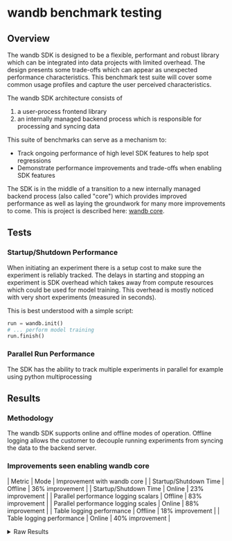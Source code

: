 # wandb benchmark testing

## Overview

The wandb SDK is designed to be a flexible, performant and robust library which can be integrated into data projects with limited overhead.  The design presents some trade-offs which can appear as unexpected performance characteristics.   This benchmark test suite will cover some common usage profiles and capture the user perceived characteristics.

The wandb SDK architecture consists of 
1) a user-process frontend library
2) an internally managed backend process which is responsible for processing and syncing data 

This suite of benchmarks can serve as a mechanism to:
- Track ongoing performance of high level SDK features to help spot regressions
- Demonstrate performance improvements and trade-offs when enabling SDK features

The SDK is in the middle of a transition to a new internally managed backend process (also called "core") which provides improved performance as well as laying the groundwork for many more improvements to come.   This is project is described here:
[wandb core](https://github.com/wandb/wandb/blob/main/core/README.md).

## Tests

### Startup/Shutdown Performance

When initiating an experiment there is a setup cost to make sure the experiment is reliably tracked.  The delays in starting and stopping an experiment is SDK overhead which takes away from compute resources which could be used for model training.  This overhead is mostly noticed with very short experiments (measured in seconds).

This is best understood with a simple script:
```python
run = wandb.init()
# ... perform model training
run.finish()
```

### Parallel Run Performance

The SDK has the ability to track multiple experiments in parallel for example using python multiprocessing

## Results

### Methodology

The wandb SDK supports online and offline modes of operation.  Offline logging allows the customer
to decouple running experiments from syncing the data to the backend server.

### Improvements seen enabling wandb core

| Metric | Mode | Improvement with wandb core |
| Startup/Shutdown Time | Offline | 36% improvement |
| Startup/Shutdown Time | Online | 23% improvement |
| Parallel performance logging scalars | Offline | 83% improvement |
| Parallel performance logging scales | Online | 88% improvement |
| Table logging performance | Offline | 18% improvement |
| Table logging performance | Online | 40% improvement |

<details>
<summary>Raw Results</summary>

```
v1-2024-04-11-0,,v1-empty,"mode=offline,core=false",,,,,time_load,1.9792468547821045
v1-2024-04-11-0,,v1-empty,"mode=offline,core=true",,,,,time_load,1.5073113441467285
v1-2024-04-11-0,,v1-empty,"mode=online,core=false",,,,,time_load,2.9091131687164307
v1-2024-04-11-0,,v1-empty,"mode=online,core=true",,,,,time_load,1.8496718406677246
v1-2024-04-11-0,,v1-scalers,"mode=offline,core=false",,,,,time_load,10.043172836303711
v1-2024-04-11-0,,v1-scalers,"mode=offline,core=true",,,,,time_load,1.6653656959533691
v1-2024-04-11-0,,v1-scalers,"mode=online,core=false",,,,,time_load,16.66104531288147
v1-2024-04-11-0,,v1-scalers,"mode=online,core=true",,,,,time_load,1.9638187885284424
v1-2024-04-11-0,,v1-tables,"mode=offline,core=false",,,,,time_load,4.849104166030884
v1-2024-04-11-0,,v1-tables,"mode=offline,core=true",,,,,time_load,3.985367774963379
v1-2024-04-11-0,,v1-tables,"mode=online,core=false",,,,,time_load,26.990600109100342
v1-2024-04-11-0,,v1-tables,"mode=online,core=true",,,,,time_load,16.211838960647583
```
</details>
